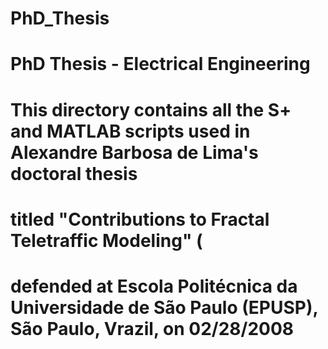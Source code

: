 # PhD_Thesis

# PhD Thesis - Electrical Engineering

# This directory contains all the S+ and MATLAB scripts used in Alexandre Barbosa de Lima's doctoral thesis 
# titled "Contributions to Fractal Teletraffic Modeling" (
# defended at Escola Politécnica da Universidade de São Paulo (EPUSP), São Paulo, Vrazil, on 02/28/2008
